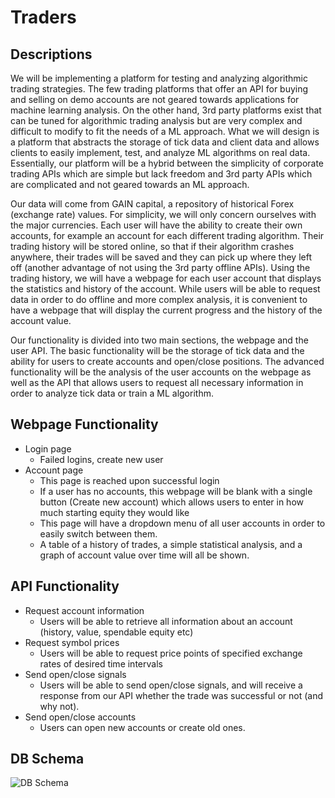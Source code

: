 # Traders

## Descriptions
We will be implementing a platform for testing and analyzing algorithmic trading strategies. The few trading platforms that offer an API for buying and selling on demo accounts are not geared towards applications for machine learning analysis. On the other hand, 3rd party platforms exist that can be tuned for algorithmic trading analysis but are very complex and difficult to modify to fit the needs of a ML approach. What we will design is a platform that abstracts the storage of tick data and client data and allows clients to easily implement, test, and analyze ML algorithms on real data. Essentially, our platform will be a hybrid between the simplicity of corporate trading APIs which are simple but lack freedom and 3rd party APIs which are complicated and not geared towards an ML approach.  

Our data will come from GAIN capital, a repository of historical Forex (exchange rate) values. For simplicity, we will only concern ourselves with the major currencies. Each user will have the ability to create their own accounts, for example an account for each different trading algorithm. Their trading history will be stored online, so that if their algorithm crashes anywhere, their trades will be saved and they can pick up where they left off (another advantage of not using the 3rd party offline APIs). Using the trading history, we will have a webpage for each user account that displays the statistics and history of the account. While users will be able to request data in order to do offline and more complex analysis, it is convenient to have a webpage that will display the current progress and the history of the account value.  

Our functionality is divided into two main sections, the webpage and the user API. The basic functionality will be the storage of tick data and the ability for users to create accounts and open/close positions. The advanced functionality will be the analysis of the user accounts on the webpage as well as the API that allows users to request all necessary information in order to analyze tick data or train a ML algorithm.  

## Webpage Functionality
- Login page
    - Failed logins, create new user
- Account page
    - This page is reached upon successful login
    - If a user has no accounts, this webpage will be blank with a single button (Create new account) which allows users to enter in how much starting equity they would like
    - This page will have a dropdown menu of all user accounts in order to easily switch between them.
    - A table of a history of trades, a simple statistical analysis, and a graph of account value over time will all be shown.

## API Functionality
- Request account information
     - Users will be able to retrieve all information about an account (history, value, spendable equity etc)
- Request symbol prices
    - Users will be able to request price points of specified exchange rates of desired time intervals
- Send open/close signals
    - Users will be able to send open/close signals, and will receive a response from our API whether the trade was successful or not (and why not).
- Send open/close accounts
    - Users can open new accounts or create old ones.

## DB Schema 
![DB Schema](https://i.imgur.com/tLnww9H.png)
